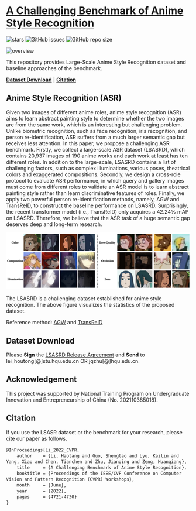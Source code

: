 # [A Challenging Benchmark of Anime Style Recognition](https://arxiv.org/abs/2204.14034v1)

![stars](https://img.shields.io/github/stars/nkjcqvcpi/ASR.svg?style=flat)
![GitHub issues](https://img.shields.io/github/issues/nkjcqvcpi/ASR.svg)
![GitHub repo size](https://img.shields.io/github/repo-size/nkjcqvcpi/ASR.svg)

<img src="figs/test_tSNE.png" alt="overview" style="zoom:100%;" />


This repository provides Large-Scale Anime Style Recognition dataset and baseline approaches of the benchmark.

[**Dataset Download**](#Dataset)  |  [**Citation**](#Citation) 

## Anime Style Recognition (ASR)
Given two images of different anime roles, anime style recognition (ASR) aims to learn abstract painting style to 
determine whether the two images are from the same work, which is an interesting but challenging problem. Unlike 
biometric recognition, such as face recognition, iris recognition, and person re-identification, ASR suffers from a much 
larger semantic gap but receives less attention. In this paper, we propose a challenging ASR benchmark. Firstly, we 
collect a large-scale ASR dataset (LSASRD), which contains 20,937 images of 190 anime works and each work at least has 
ten different roles. In addition to the large-scale, LSASRD contains a list of challenging factors, such as complex 
illuminations, various poses, theatrical colors and exaggerated compositions. Secondly, we design a cross-role protocol 
to evaluate ASR performance, in which query and gallery images must come from different roles to validate an ASR model 
is to learn abstract painting style rather than learn discriminative features of roles. Finally, we apply two powerful 
person re-identification methods, namely, AGW and TransReID, to construct the baseline performance on LSASRD. 
Surprisingly, the recent transformer model (i.e., TransReID) only acquires a 42.24% mAP on LSASRD. Therefore, we believe 
that the ASR task of a huge semantic gap deserves deep and long-term research.

<img src="figs/challenges.png" alt="challenge" style="zoom:100%;" />

The LSASRD is a challenging dataset established for anime style recognition. The above figure visualizes the statistics of the proposed dataset.

Reference method: [AGW](https://github.com/mangye16/ReID-Surveye) and [TransReID](https://github.com/damo-cv/TransReID)

## Dataset Download

[//]: # (If you are interested in ASR, you can download a subset of LSASRD here for a glance:)

[//]: # ()
[//]: # (- [BaiduDisk]&#40;&#41;, [GoogleDrive]&#40;&#41;.)

[//]: # ()
[//]: # (**If you want the whole dataset, you should follow the steps:**)

Please **Sign** the [LSASRD Release Agreement](LSASRD%20RELEASE%20AGREEMENT.pdf) and **Send** to lei_houtong[@]stu.hqu.edu.cn OR jqzhu[@]hqu.edu.cn.

## Acknowledgement

This project was supported by National Training Program on Undergraduate Innovation and Entrepreneurship of China (No. 202110385018).

## Citation

If you use the LSASR dataset or the benchmark for your research, please cite our paper as follows.

```
@InProceedings{Li_2022_CVPR,
    author    = {Li, Haotang and Guo, Shengtao and Lyu, Kailin and Yang, Xiao and Chen, Tianchen and Zhu, Jianqing and Zeng, Huanqiang},
    title     = {A Challenging Benchmark of Anime Style Recognition},
    booktitle = {Proceedings of the IEEE/CVF Conference on Computer Vision and Pattern Recognition (CVPR) Workshops},
    month     = {June},
    year      = {2022},
    pages     = {4721-4730}
}
```
